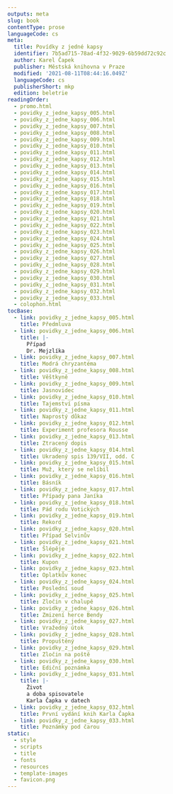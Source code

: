 ```yaml
---
outputs: meta
slug: book
contentType: prose
languageCode: cs
meta:
  title: Povídky z jedné kapsy
  identifier: 7b5ad715-78ad-4f32-9029-6b59dd72c92c
  author: Karel Čapek
  publisher: Městská knihovna v Praze
  modified: '2021-08-11T08:44:16.049Z'
  languageCode: cs
  publisherShort: mkp
  edition: beletrie
readingOrder:
  - promo.html
  - povidky_z_jedne_kapsy_005.html
  - povidky_z_jedne_kapsy_006.html
  - povidky_z_jedne_kapsy_007.html
  - povidky_z_jedne_kapsy_008.html
  - povidky_z_jedne_kapsy_009.html
  - povidky_z_jedne_kapsy_010.html
  - povidky_z_jedne_kapsy_011.html
  - povidky_z_jedne_kapsy_012.html
  - povidky_z_jedne_kapsy_013.html
  - povidky_z_jedne_kapsy_014.html
  - povidky_z_jedne_kapsy_015.html
  - povidky_z_jedne_kapsy_016.html
  - povidky_z_jedne_kapsy_017.html
  - povidky_z_jedne_kapsy_018.html
  - povidky_z_jedne_kapsy_019.html
  - povidky_z_jedne_kapsy_020.html
  - povidky_z_jedne_kapsy_021.html
  - povidky_z_jedne_kapsy_022.html
  - povidky_z_jedne_kapsy_023.html
  - povidky_z_jedne_kapsy_024.html
  - povidky_z_jedne_kapsy_025.html
  - povidky_z_jedne_kapsy_026.html
  - povidky_z_jedne_kapsy_027.html
  - povidky_z_jedne_kapsy_028.html
  - povidky_z_jedne_kapsy_029.html
  - povidky_z_jedne_kapsy_030.html
  - povidky_z_jedne_kapsy_031.html
  - povidky_z_jedne_kapsy_032.html
  - povidky_z_jedne_kapsy_033.html
  - colophon.html
tocBase:
  - link: povidky_z_jedne_kapsy_005.html
    title: Předmluva
  - link: povidky_z_jedne_kapsy_006.html
    title: |-
      Případ
      Dr. Mejzlíka
  - link: povidky_z_jedne_kapsy_007.html
    title: Modrá chryzantéma
  - link: povidky_z_jedne_kapsy_008.html
    title: Věštkyně
  - link: povidky_z_jedne_kapsy_009.html
    title: Jasnovidec
  - link: povidky_z_jedne_kapsy_010.html
    title: Tajemství písma
  - link: povidky_z_jedne_kapsy_011.html
    title: Naprostý důkaz
  - link: povidky_z_jedne_kapsy_012.html
    title: Experiment profesora Rousse
  - link: povidky_z_jedne_kapsy_013.html
    title: Ztracený dopis
  - link: povidky_z_jedne_kapsy_014.html
    title: Ukradený spis 139/VII, odd. C
  - link: povidky_z_jedne_kapsy_015.html
    title: Muž, který se nelíbil
  - link: povidky_z_jedne_kapsy_016.html
    title: Básník
  - link: povidky_z_jedne_kapsy_017.html
    title: Případy pana Janíka
  - link: povidky_z_jedne_kapsy_018.html
    title: Pád rodu Votických
  - link: povidky_z_jedne_kapsy_019.html
    title: Rekord
  - link: povidky_z_jedne_kapsy_020.html
    title: Případ Selvinův
  - link: povidky_z_jedne_kapsy_021.html
    title: Šlépěje
  - link: povidky_z_jedne_kapsy_022.html
    title: Kupon
  - link: povidky_z_jedne_kapsy_023.html
    title: Oplatkův konec
  - link: povidky_z_jedne_kapsy_024.html
    title: Poslední soud
  - link: povidky_z_jedne_kapsy_025.html
    title: Zločin v chalupě
  - link: povidky_z_jedne_kapsy_026.html
    title: Zmizení herce Bendy
  - link: povidky_z_jedne_kapsy_027.html
    title: Vražedný útok
  - link: povidky_z_jedne_kapsy_028.html
    title: Propuštěný
  - link: povidky_z_jedne_kapsy_029.html
    title: Zločin na poště
  - link: povidky_z_jedne_kapsy_030.html
    title: Ediční poznámka
  - link: povidky_z_jedne_kapsy_031.html
    title: |-
      Život
      a doba spisovatele
      Karla Čapka v datech
  - link: povidky_z_jedne_kapsy_032.html
    title: První vydání knih Karla Čapka
  - link: povidky_z_jedne_kapsy_033.html
    title: Poznámky pod čarou
static:
  - style
  - scripts
  - title
  - fonts
  - resources
  - template-images
  - favicon.png
---
```


